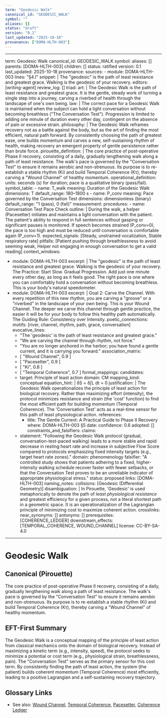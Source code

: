 ```yaml
---
term: "Geodesic Walk"
canonical_id: "GEODESIC_WALK"
symbol: ""
aliases: []
status: "draft"
version: "0.1"
last_updated: "2025-10-18"
provenance: ["DOMA-HLTH-003"]
---
```


---
term: Geodesic Walk
canonical_id: GEODESIC_WALK
symbol: 
aliases: []
parents: [DOMA-HLTH-003]
children: []
status: ratified
version: 0.1
last_updated: 2025-10-18
provenance:
  sources:
    - module: DOMA-HLTH-003
      lines: "§4.I"
      snippet: |
        The "geodesic" is the path of least resistance and greatest grace. Walking is the geodesic of your recovery.
  editors: [writing-agent]
  review_log: []
triad:
  art: |
    The Geodesic Walk is the path of least resistance and greatest grace. It is the gentle, steady work of turning a single step into a journey, carving a riverbed of health through the landscape of one's own being.
  law: |
    The correct pace for a Geodesic Walk is maintained when the subject can hold a light conversation without becoming breathless ("The Conversation Test"). Progression is limited to adding one minute of duration every other day, contingent on the absence of pain or excessive strain.
  philosophy: |
    The Geodesic Walk reframes recovery not as a battle against the body, but as the art of finding the most efficient, natural path forward. By consistently choosing the path of greatest ease, one builds momentum and carves a new, self-sustaining rhythm of health, making recovery an emergent property of gentle persistence rather than brute force.
pirouette_definition: |
  The core practice of post-operative Phase II recovery, consisting of a daily, gradually lengthening walk along a path of least resistance. The walk's pace is governed by the "Conversation Test" to ensure it remains aerobic and non-strenuous. Its purpose is to re-establish a stable rhythm (Ki) and build Temporal Coherence (Kτ), thereby carving a "Wound Channel" of healthy momentum.
operational_definition:
  units: seconds (s) for duration; pace is a qualitative binary (pass/fail).
  symbol_table:
    - name: T_walk
      meaning: Duration of the Geodesic Walk
      dimensions: T
      default_range: 180–1800 s
    - name: P_conv
      meaning: Pace governed by the Conversation Test
      dimensions: dimensionless (binary)
      default_range: "1 (pass), 0 (fail)"
  measurement:
    procedures:
      - name: Conversation Test Pace Check
        outline: |
          During the walk, a helper (Pacesetter) initiates and maintains a light conversation with the patient. The patient's ability to respond in full sentences without gasping or significant pauses is monitored. If speech becomes strained (P_conv=0), the pace is too high and must be reduced until conversation is comfortable again (P_conv=1).
        expected_signals: [Steady, unstrained vocalization, Stable respiratory rate]
        pitfalls: [Patient pushing through breathlessness to avoid seeming weak, Helper not engaging in enough conversation to get a valid reading]
context_windows:
  - module: DOMA-HLTH-003
    excerpt: |
      The "geodesic" is the path of least resistance and greatest grace. Walking is the geodesic of your recovery. The Practice: Start Slow. Gradual Progression. Add just one minute every other day, as long as it feels good. The right pace is one where you can comfortably hold a conversation without becoming breathless. This is your body's natural speedometer.
  - module: DOMA-HLTH-003
    excerpt: |
      Goal 2: Carve the Channel. With every repetition of this new rhythm, you are carving a "groove" or a "riverbed" in the landscape of your own being. This is your Wound Channel. The deeper we carve this channel through gentle practice, the easier it will be for your body to follow this healthy path automatically. The Guiding Rule: Consistency over Intensity.
poetic_connections:
  motifs: [river, channel, rhythm, path, grace, conversation]
  evocative_lines:
    - "The 'geodesic' is the path of least resistance and greatest grace."
    - "We are carving the channel through rhythm, not force."
    - "You are no longer anchored in the harbor; you have found a gentle current, and it is carrying you forward."
  association_matrix:
    - [ "Wound Channel", 0.9 ]
    - [ "Pacesetter", 0.9 ]
    - [ "Ki", 0.8 ]
    - [ "Temporal Coherence", 0.7 ]
formal_mappings:
  candidates:
    - target: Principle of least action
      domain: CM
      mapping_kind: conceptual
      equation_hint: |
        δS = δ∫L dt = 0
      justification: |
        The Geodesic Walk operationalizes the principle of least action for biological recovery. Rather than maximizing effort (intensity), the protocol minimizes resistance and strain (the 'cost' function) to find the most efficient path for building momentum (Temporal Coherence). The 'Conversation Test' acts as a real-time sensor for this path of least physiological action.
      references:
        - title: The Gentle Current: A Practical Guide to Phase II Recovery
          where: DOMA-HLTH-003 §5
          date: 
      confidence: 0.6
  adopted: []
constraints_and_falsifiers:
  claims:
    - statement: "Following the Geodesic Walk protocol (gradual, conversation-test-paced walking) leads to a more stable and rapid decrease in resting heart rate and increase in subjective Flow Score compared to protocols emphasizing fixed intensity targets (e.g., target heart rate zones)."
      domain: phenomenology
      falsifier: "A controlled study shows that patients adhering to a fixed, higher-intensity walking schedule recover faster with fewer setbacks, or that the Conversation Test proves to be an unreliable indicator of appropriate physiological stress."
      status: proposed
      links: [DOMA-HLTH-003]
naming_notes:
  collisions: [Geodesic (Differential Geometry)]
  disambiguation: |
    In Pirouette, 'Geodesic' is used metaphorically to denote the path of *least physiological resistance* and greatest efficiency for a given process, not a literal shortest path in a geometric space. It is an operationalization of the Lagrangian principle of minimizing cost to maximize coherent action.
crosslinks:
  near_synonyms: []
  antonyms: []
  prerequisites: [COHERENCE_LEDGER]
  downstream_effects: [TEMPORAL_COHERENCE, WOUND_CHANNEL]
license: CC-BY-SA-4.0
---

# Geodesic Walk

## Canonical (Pirouette)
The core practice of post-operative Phase II recovery, consisting of a daily, gradually lengthening walk along a path of least resistance. The walk's pace is governed by the "Conversation Test" to ensure it remains aerobic and non-strenuous. Its purpose is to re-establish a stable rhythm (Ki) and build Temporal Coherence (Kτ), thereby carving a "Wound Channel" of healthy momentum.

## EFT-First Summary
The Geodesic Walk is a conceptual mapping of the principle of least action from classical mechanics onto the domain of biological recovery. Instead of maximizing a kinetic term (e.g., intensity, speed), the protocol seeks to minimize a potential or cost term (e.g., physiological strain, breathlessness, pain). The "Conversation Test" serves as the primary sensor for this cost term. By consistently finding the path of least action, the system (the patient) builds coherent momentum (Temporal Coherence) most efficiently, leading to a positive Lagrangian and a self-sustaining recovery trajectory.

## Glossary Links
- See also: [Wound Channel](...), [Temporal Coherence](...), [Pacesetter](...), [Coherence Ledger](...)